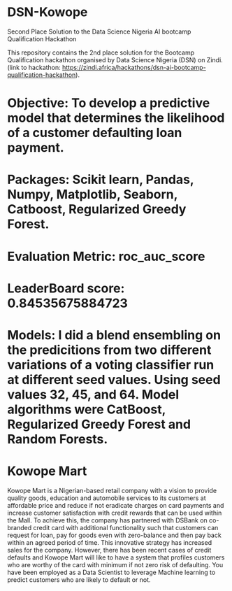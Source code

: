 # DSN-Kowope
Second Place Solution to the Data Science Nigeria AI bootcamp Qualification Hackathon 

 This repository contains the 2nd place solution for the Bootcamp Qualification hackathon organised by Data Science Nigeria (DSN) on Zindi. (link to hackathon: https://zindi.africa/hackathons/dsn-ai-bootcamp-qualification-hackathon).

# Objective: To develop a predictive model that determines the likelihood of a customer defaulting loan payment.
# Packages: Scikit learn, Pandas, Numpy, Matplotlib, Seaborn, Catboost, Regularized Greedy Forest.
# Evaluation Metric: roc_auc_score
# LeaderBoard score: 0.84535675884723
# Models: I did a blend ensembling on the predicitions from two different variations of a voting classifier run at different seed values. Using seed values 32, 45, and 64. Model algorithms were CatBoost, Regularized Greedy Forest and Random Forests.

  # Kowope Mart
Kowope Mart is a Nigerian-based retail company with a vision to provide quality goods, education and automobile services to its customers at affordable price and reduce if not eradicate charges on card payments and increase customer satisfaction with credit rewards that can be used within the Mall. To achieve this, the company has partnered with DSBank on co-branded credit card with additional functionality such that customers can request for loan, pay for goods even with zero-balance and then pay back within an agreed period of time. This innovative strategy has increased sales for the company. However, there has been recent cases of credit defaults and Kowope Mart will like to have a system that profiles customers who are worthy of the card with minimum if not zero risk of defaulting. You have been employed as a Data Scientist to leverage Machine learning to predict customers who are likely to default or not.
